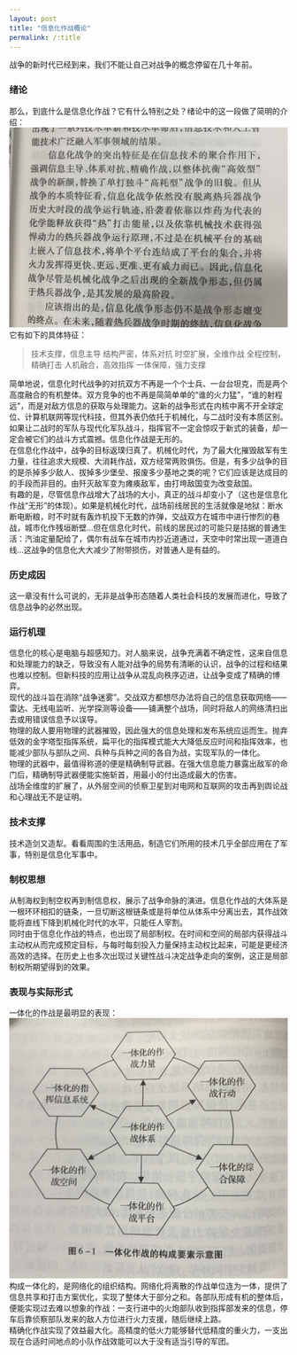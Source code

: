 ```yaml
---
layout: post
title: "信息化作战概论"
permalink: /:title
---
```

战争的新时代已经到来，我们不能让自己对战争的概念停留在几十年前。  
### 绪论
那么，到底什么是信息化作战？它有什么特别之处？绪论中的这一段做了简明的介绍：  
![简介](../resource\2019-09-18-On_Informationalized_Operations\1.jpg "简介") 
它有如下的具体特征：  
> 技术支撑，信息主导
> 结构严密，体系对抗
> 时空扩展，全维作战
> 全程控制，精确打击
> 人机融合，高效指挥
> 一体保障，强力支撑

简单地说，信息化时代战争的对抗双方不再是一个个士兵、一台台坦克，而是两个高度融合的有机整体。双方竞争的也不再是简简单单的“谁的火力猛”，“谁的射程远”，而是对敌方信息的获取与处理能力。这新的战争形式在内核中离不开全球定位、计算机联网等现代科技，但其外表仍依托于机械化，与二战时没有本质区别。如果让二战时的军队与现代化军队战斗，指挥官不一定会惊叹于新式的装备，却一定会被它们的战斗方式震撼。信息化作战是无形的。  
在信息化作战中，战争的目标返璞归真了。机械化时代，为了最大化摧毁敌军有生力量，往往追求大规模、大消耗作战，双方经常两败俱伤。但是，有多少战争的目的是杀掉多少敌人、拔掉多少堡垒、报废多少基地之类的呢？它们应该是达成目的的手段而非目的。由歼灭敌军变为瘫痪敌军，由打垮敌国变为改变敌国。  
有趣的是，尽管信息作战增大了战场的大小，真正的战斗却变小了（这也是信息化作战“无形”的体现）。如果是机械化时代，战场前线居民的生活就像是地狱：断水断电断粮，时不时就有轰炸机投下无数的炸弹，交战双方在城市中进行惨烈的巷战，城市化作残垣断壁...但在信息化时代，前线的居民过的可能只是拮据的普通生活：汽油定量配给了，偶尔有战车在城市内抄近道通过，天空中时常出现一道道白线...这战争的信息化大大减少了附带损伤，对普通人是有益的。
### 历史成因
这一章没有什么可说的，无非是战争形态随着人类社会科技的发展而进化，导致了信息战争的必然出现。
### 运行机理
信息化的核心是电脑与超感知力。对人脑来说，战争充满着不确定性，这来自信息和处理能力的缺乏，导致没有人能对战争的局势有清晰的认识，战争的过程和结果也难以控制。但新科技的应用让战争从混乱向秩序迈进，让战争变成了精确的博弈。  
现代的战斗旨在消除“战争迷雾”。交战双方都想尽办法将自己的信息获取网络——雷达、无线电监听、光学探测等设备——铺满整个战场，同时将敌人的网络清扫出去或用错误信息予以误导。  
物理的敌人要用物理的武器摧毁，因此强大的信息处理和发布系统应运而生。抛弃低效的金字塔型指挥系统，扁平化的指挥模式能大大降低反应时间和指挥效率，也能减少部队与部队之间、兵种与兵种之间的各自为战，实现军队的一体化。  
物理的武器中，最值得称道的便是精确制导武器。在强大信息能力暴露出敌军的命门后，精确制导武器便能实施斩首，用最小的付出造成最大的伤害。  
战场全维度的扩展了，从外层空间的侦察卫星到对电网和互联网的攻击再到舆论战和心理战无不是证明。
### 技术支撑
技术造剑又造犁。看看周围的生活用品，制造它们所用的技术几乎全部应用在了军事，特别是信息化军事中。
### 制权思想
从制海权到制空权再到制信息权，展示了战争命脉的演进。信息化作战的大体系是一根环环相扣的链条，一旦切断这根链条或是将单位从体系中分离出去，其作战效能将直线下降到机械化时代的水平，只能任人宰割。  
同时由于信息化作战的特点，也出现了局部制权。在时间和空间的局部内获得战斗主动权从而完成预定目标，与每时每刻投入力量保持主动权比起来，可能是更经济高效的选择。在历史上也多次出现过关键性战斗决定战争走向的案例，这正是局部制权所期望得到的效果。
### 表现与实际形式
一体化的作战是最明显的表现：  
![一体化作战](../resource\2019-09-18-On_Informationalized_Operations\2.jpg "一体化作战")
构成一体化的，是网络化的组织结构。网络化将离散的作战单位连为一体，提供了信息共享和打击方案优化，实现了整体大于部分之和。各部队形成有机的整体后，便能实现过去难以想象的作战：一支行进中的火炮部队收到指挥部发来的信息，停车后靠侦察部队发来的敌人方位进行火力支援，随后继续上路。  
精确化作战实现了效益最大化。高精度的低火力能够替代低精度的重火力，一支出现在合适时间地点的小队作战效能可以大于没有适当引导的军团。